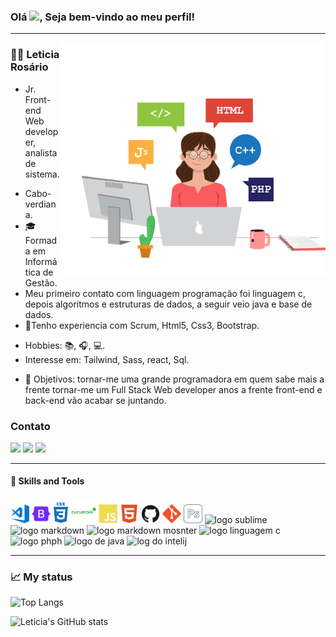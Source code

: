 ### Olá <img src="https://raw.githubusercontent.com/MartinHeinz/MartinHeinz/master/wave.gif" width="30px">, Seja bem-vindo ao meu perfil!

---

<img align="right" src="about.png" width="425px"/>

### 🙋‍♀️ Leticia Rosário

- Jr. Front-end Web developer, analista de sistema.

* Cabo-verdiana.
* 🎓Formada em Informática de Gestão.
* Meu primeiro contato com linguagem programação foi linguagem c, depois algoritmos e estruturas de dados, a seguir veio java e base de dados.
* 💜Tenho experiencia com Scrum, Html5, Css3, Bootstrap.

- Hobbies: 📚, 🎧, 💻.
- Interesse em: Tailwind, Sass, react, Sql.

* 🎯 Objetivos: tornar-me uma grande programadora em quem sabe mais a frente tornar-me um Full Stack Web developer anos a frente front-end e back-end vão acabar se juntando.

### Contato

[<img src="https://img.shields.io/badge/Facebook-1877F2?style=for-the-badge&logo=facebook&logoColor=white"/>](https://www.facebook.com/Leticiadeveloper)
[<img  src="https://img.shields.io/badge/LinkedIn-0077B5?style=for-the-badge&logo=linkedin&logoColor=white"/>](https://www.linkedin.com/in/leticiarosario26/)
[<img  src="https://img.shields.io/badge/Slack-4A154B?style=for-the-badge&logo=slack&logoColor=white"/>](https://app.slack.com/client/TDGEDER0X/CDF7Q174L/user_profile/U01QU3AHBRP)

<!---
leticiarosario/leticiarosario is a ✨ special ✨ repository because its `README.md` (this file) appears on your GitHub profile.
You can click the Preview link to take a look at your changes.
--->

---

#### 🧰 Skills and Tools

<img alt="Visual Studio Code logo" width="30px" src="https://raw.githubusercontent.com/github/explore/80688e429a7d4ef2fca1e82350fe8e3517d3494d/topics/visual-studio-code/visual-studio-code.png"/> <img width="30px" alt="logo bootstrap" src="https://raw.githubusercontent.com/devicons/devicon/c7d326b6009e60442abc35fa45706d6f30ee4c8e/icons/bootstrap/bootstrap-plain.svg"/><img width="33px" alt="logo css3" src="https://raw.githubusercontent.com/devicons/devicon/c7d326b6009e60442abc35fa45706d6f30ee4c8e/icons/css3/css3-plain-wordmark.svg"/><img width="40px" alt="logo cucumber" src="https://raw.githubusercontent.com/devicons/devicon/c7d326b6009e60442abc35fa45706d6f30ee4c8e/icons/cucumber/cucumber-plain-wordmark.svg"/>
<img alt="logo javascript" width="30px" src="https://raw.githubusercontent.com/devicons/devicon/c7d326b6009e60442abc35fa45706d6f30ee4c8e/icons/javascript/javascript-plain.svg"/>
<img alt="logo html5" width="30px" src="https://raw.githubusercontent.com/devicons/devicon/c7d326b6009e60442abc35fa45706d6f30ee4c8e/icons/html5/html5-plain.svg">
<img alt="logo do github" width="30px" src="https://raw.githubusercontent.com/devicons/devicon/c7d326b6009e60442abc35fa45706d6f30ee4c8e/icons/github/github-original.svg">
<img alt="logo do git" width="30px" src="https://raw.githubusercontent.com/devicons/devicon/c7d326b6009e60442abc35fa45706d6f30ee4c8e/icons/git/git-original.svg">
<img alt="logo photoshop" width="30px" src="https://raw.githubusercontent.com/devicons/devicon/c7d326b6009e60442abc35fa45706d6f30ee4c8e/icons/photoshop/photoshop-line.svg">
<img alt="logo sublime" width="30px" src="https://cdn.worldvectorlogo.com/logos/sublime-text.svg">
<img alt="logo markdown" width="40px" src="https://cdn.worldvectorlogo.com/logos/markdown.svg">
<img alt="logo markdown mosnter" width="30px" src="https://markdownmonster.west-wind.com/Images/MarkdownMonster_Icon_256.png">
<img alt="logo linguagem c" width="35px" src="https://i.pinimg.com/originals/13/a8/94/13a89487b6a28c9fd6fee57cf6bc5e2c.png">
<img alt="logo phph" width="40px" src="https://cdn.worldvectorlogo.com/logos/php-1.svg">
<img alt="logo de java" width="40px" src="https://cdn.worldvectorlogo.com/logos/java.svg">
<img alt="log do intelij" width="30px" src="https://cdn.worldvectorlogo.com/logos/intellij-idea-1.svg">

---

### 📈 My status

![Top Langs](https://github-readme-stats.vercel.app/api/top-langs/?username=Leticiarosario&hide=SASS&layout=compact&theme=radical)

![Leticia's GitHub stats](https://github-readme-stats.vercel.app/api?username=leticiarosario&show_icons=true&theme=radical)

[hashnode]: https://hashnode.com/@leticiadev
